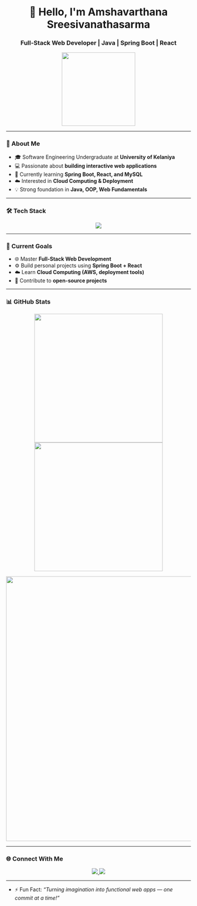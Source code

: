 <h1 align="center">👋 Hello, I'm Amshavarthana Sreesivanathasarma</h1>
<h3 align="center">Full-Stack Web Developer | Java | Spring Boot | React</h3>

<p align="center">
  <img src="https://cdn.dribbble.com/users/1622796/screenshots/11167073/media/fd9b9c3db7d8e8e3f9d8b3a0f99a3bfc.png" width="200"/>
</p>


---

### 🚀 About Me
- 🎓 Software Engineering Undergraduate at **University of Kelaniya**  
- 💻 Passionate about **building interactive web applications**  
- 🌱 Currently learning **Spring Boot, React, and MySQL**  
- ☁️ Interested in **Cloud Computing & Deployment**  
- 💡 Strong foundation in **Java, OOP, Web Fundamentals**  

---

### 🛠 Tech Stack
<p align="center">
  <img src="https://skillicons.dev/icons?i=html,css,js,java,spring,react,mysql,git,github,postman,aws" />
</p>

---

### 🎯 Current Goals
- 🌐 Master **Full-Stack Web Development**  
- ⚙️ Build personal projects using **Spring Boot + React**  
- ☁️ Learn **Cloud Computing (AWS, deployment tools)**  
- 💬 Contribute to **open-source projects**  

---

### 📊 GitHub Stats
<p align="center">
  <img src="https://github-readme-stats.vercel.app/api?username=Amshavarthana-S&show_icons=true&theme=radical&count_private=true&hide_title=false&border_radius=10" width="350"/>
  <img src="https://github-readme-stats.vercel.app/api/top-langs/?username=Amshavarthana-S&layout=compact&theme=radical&border_radius=10" width="350"/>
</p>

<p align="center">
  <img src="https://streak-stats.demolab.com/?user=Amshavarthana-S&theme=radical&hide_border=false" width="720"/>
</p>

---

### 🌐 Connect With Me
<p align="center">
  <a href="https://www.linkedin.com/in/amshavarthana-sreesivanathasarma/">
    <img src="https://img.shields.io/badge/LinkedIn-0A66C2?style=for-the-badge&logo=linkedin&logoColor=white" />
  </a>
  <a href="mailto:amsha09sarma11@gmail.com">
    <img src="https://img.shields.io/badge/Email-D14836?style=for-the-badge&logo=gmail&logoColor=white" />
  </a>
</p>

---
- ⚡ Fun Fact: *“Turning imagination into functional web apps — one commit at a time!”*


